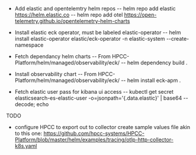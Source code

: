 - Add elastic and opentelemtry helm repos
-- helm repo add elastic https://helm.elastic.co
-- helm repo add otel  https://open-telemetry.github.io/opentelemetry-helm-charts

- Install elastic eck operator, must be labeled elastic-operator 
-- helm install elastic-operator elastic/eck-operator -n elastic-system --create-namespace

- Fetch dependancy helm charts 
-- From HPCC-Platform/helm/managed/observability/eck/
-- helm dependency build .

- Install observability chart
-- From HPCC-Platform/helm/managed/observability/eck/
-- helm install eck-apm .

- Fetch elastic user pass for kibana ui access
-- kubectl get secret elasticsearch-es-elastic-user -o=jsonpath='{.data.elastic}' | base64 --decode; echo

TODO
- configure HPCC to export out to collector
  create sample values file akin to this one: https://github.com/hpcc-systems/HPCC-Platform/blob/master/helm/examples/tracing/otlp-http-collector-k8s.yaml
